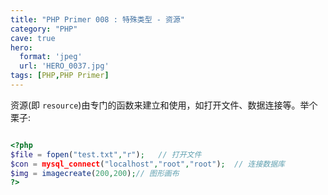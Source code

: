 ```yaml
---
title: "PHP Primer 008 : 特殊类型 - 资源"
category: "PHP"
cave: true
hero:
  format: 'jpeg'
  url: 'HERO_0037.jpg'
tags: [PHP,PHP Primer]
---
```

资源(即 `resource`)由专门的函数来建立和使用，如打开文件、数据连接等。举个栗子:

```php

<?php
$file = fopen("test.txt","r");   // 打开文件
$con = mysql_connect("localhost","root","root");  // 连接数据库
$img = imagecreate(200,200);// 图形画布
?>

```






